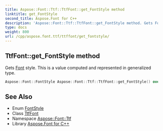 ```yaml
---
title: Aspose::Font::Ttf::TtfFont::get_FontStyle method
linktitle: get_FontStyle
second_title: Aspose.Font for C++
description: 'Aspose::Font::Ttf::TtfFont::get_FontStyle method. Gets Font style. This is a value computed and represented in generalized type in C++.'
type: docs
weight: 800
url: /cpp/aspose.font.ttf/ttffont/get_fontstyle/
---
```

## TtfFont::get_FontStyle method


Gets [Font](../../../aspose.font/font/) style. This is a value computed and represented in generalized type.

```cpp
Aspose::Font::FontStyle Aspose::Font::Ttf::TtfFont::get_FontStyle() override
```

## See Also

* Enum [FontStyle](../../../aspose.font/fontstyle/)
* Class [TtfFont](../)
* Namespace [Aspose::Font::Ttf](../../)
* Library [Aspose.Font for C++](../../../)
